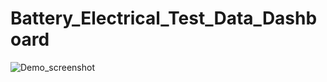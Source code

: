 # Battery_Electrical_Test_Data_Dashboard
![Demo_screenshot](https://github.com/xiaoyu-wen-1118/Battery_Electrical_Test_Data_Dashboard/assets/57936592/e5588a8e-6b03-406f-a087-20ec55bd8b30)
